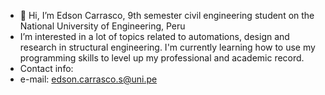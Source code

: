 - 👋 Hi, I’m Edson Carrasco, 9th semester civil engineering student on the National University of Engineering, Peru
- I’m interested in a lot of topics related to automations, design and research in structural engineering. I'm currently learning how to use my programming skills to level up my professional and academic record. 
- Contact info:
- e-mail: edson.carrasco.s@uni.pe 

<!---
KaizzerZz/KaizzerZz is a ✨ special ✨ repository because its `README.md` (this file) appears on your GitHub profile.
You can click the Preview link to take a look at your changes.
--->
